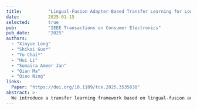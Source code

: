 ```yaml
---
title:          "Lingual-Fusion Adapter-Based Transfer Learning for Low-Resource Code Vulnerability Detection"
date:           2025-01-15
selected:       true
pub:            "IEEE Transactions on Consumer Electronics"
pub_date:       "2025"
authors:
  - "Xinyue Long"
  - "Shikai Guo*"
  - "Yu Chai*"
  - "Hui Li"
  - "Sumaira Ameer Jan"
  - "Qian Ma"
  - "Qiao Ning"
links:
  Paper: "https://doi.org/10.1109/tce.2025.3535638"
abstract: >-
  We introduce a transfer learning framework based on lingual-fusion adapters to enhance code vulnerability detection in low-resource scenarios, achieving significant improvements over baselines.
---
```

